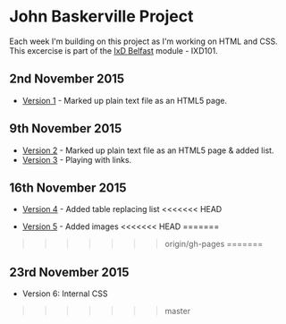 John Baskerville Project
========================

Each week I'm building on this project as I'm working on HTML and CSS. This excercise is part of the [IxD Belfast](http://ixdbelfast.org) module - IXD101.

2nd November 2015
-----------------
+ [Version 1](http://jordanearle.github.io/john-baskerville/version-1.html) - Marked up plain text file as an HTML5 page.

9th November 2015
-----------------
+ [Version 2](http://jordanearle.github.io/john-baskerville/version-2.html) - Marked up plain text file as an HTML5 page & added list.
+ [Version 3](http://jordanearle.github.io/john-baskerville/version-3.html) - Playing with links.

16th November 2015
-----------------
+ [Version 4](http://jordanearle.github.io/john-baskerville/version-4.html) - Added table replacing list
<<<<<<< HEAD

+ [Version 5](http://jordanearle.github.io/john-baskerville/version-5.html) - Added images
<<<<<<< HEAD
=======
>>>>>>> origin/gh-pages
=======

23rd November 2015
-----------------
+ Version 6: Internal CSS
>>>>>>> master
